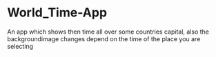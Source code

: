 # World_Time-App
An app which shows then time all over some countries capital, also the backgroundimage changes depend on the time of the place you are selecting
